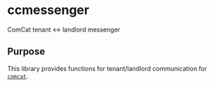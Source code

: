 # ccmessenger
ComCat tenant &lt;-> landlord messenger

## Purpose
This library provides functions for tenant/landlord communication for [`comcat`](https://github.com/homeinfogmbh/comcat).
